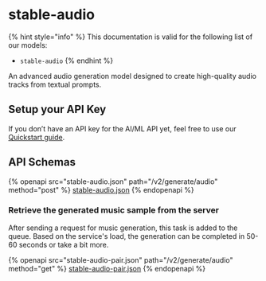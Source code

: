# stable-audio

{% hint style="info" %}
This documentation is valid for the following list of our models:

* `stable-audio`
{% endhint %}

An advanced audio generation model designed to create high-quality audio tracks from textual prompts.

## Setup your API Key

If you don’t have an API key for the AI/ML API yet, feel free to use our [Quickstart guide](https://docs.aimlapi.com/quickstart/setting-up).

## API Schemas

{% openapi src="stable-audio.json" path="/v2/generate/audio" method="post" %}
[stable-audio.json](stable-audio.json)
{% endopenapi %}

### Retrieve the generated music sample from the server <a href="#retrieve-the-generated-video-from-the-server" id="retrieve-the-generated-video-from-the-server"></a>

After sending a request for music generation, this task is added to the queue. Based on the service's load, the generation can be completed in 50-60 seconds or take a bit more.

{% openapi src="stable-audio-pair.json" path="/v2/generate/audio" method="get" %}
[stable-audio-pair.json](stable-audio-pair.json)
{% endopenapi %}
